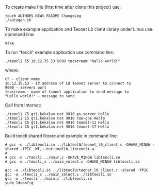To create make file (first time after clone this project) use:

    touch AUTHORS NEWS README ChangeLog
    ./autogen.sh

To make example application and Teonet L0 client library under Linux use command line:

    make

To run "teocli" example application use command line:

    ./teocli C5 10.12.35.53 9000 teostream "Hello world!"

where:

    C5 - client name
    10.12.35.53 - IP address of L0 Teonet server to connect to
    9000 - servers port
    teostream - name of teonet application to send message to
    "Hello world!" - message to send

Call from Internet:

    ./teocli C5 gt1.kekalan.net 9010 ps-server Hello
    ./teocli C5 gt1.kekalan.net 9010 teo-gbs Hello
    ./teocli C5 gt1.kekalan.net 9010 teonet-11 Hello
    ./teocli C5 gt1.kekalan.net 9010 teonet-17 Hello

Build teocli shared librare and example in command line:

    # gcc -o ./libteocli.so ../libteol0/teonet_l0_client.c -DHAVE_MINGW -shared -fPIC -Wl,--out-implib,libteocli.a
    #
    # gcc -o ./teocli ../main.c -DHAVE_MINGW libteocli.so
    # gcc -o ./teocli_s ../main_select.c -DHAVE_MINGW libteocli.so

    gcc -o ./libteocli.so ../libteol0/teonet_l0_client.c -shared -fPIC
    gcc -o ./teocli_s ../main_select.c ./libteocli.so
    gcc -o ./teocli ../main.c ./libteocli.so
    sudo ldconfig
